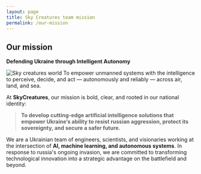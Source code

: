 ```yaml
---
layout: page
title: Sky Creatures team mission
permalink: /our-mission
---
```


## Our mission

**Defending Ukraine through Intelligent Autonomy**


![Sky creatures world](https://skycreatures.com/assets/img/drone.jpg "Sky creatures worls")
To empower unmanned systems with the intelligence to perceive, decide, and act — autonomously and reliably — across air, land, and sea.



At **SkyCreatures**, our mission is bold, clear, and rooted in our national identity:

> **To develop cutting-edge artificial intelligence solutions that empower Ukraine’s ability to resist russian aggression, protect its sovereignty, and secure a safer future.**

We are a Ukrainian team of engineers, scientists, and visionaries working at the intersection of **AI, machine learning, and autonomous systems**. In response to russia's ongoing invasion, we are committed to transforming technological innovation into a strategic advantage on the battlefield and beyond.
